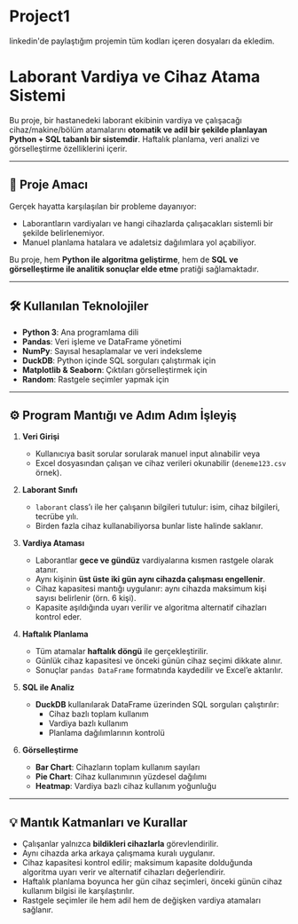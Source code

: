 # Project1
linkedin'de paylaştığım projemin tüm kodları içeren dosyaları da ekledim.

# Laborant Vardiya ve Cihaz Atama Sistemi

Bu proje, bir hastanedeki laborant ekibinin vardiya ve çalışacağı cihaz/makine/bölüm atamalarını **otomatik ve adil bir şekilde planlayan Python + SQL tabanlı bir sistemdir**. Haftalık planlama, veri analizi ve görselleştirme özelliklerini içerir.

---

## 📌 Proje Amacı

Gerçek hayatta karşılaşılan bir probleme dayanıyor:  
- Laborantların vardiyaları ve hangi cihazlarda çalışacakları sistemli bir şekilde belirlenemiyor.  
- Manuel planlama hatalara ve adaletsiz dağılımlara yol açabiliyor.  

Bu proje, hem **Python ile algoritma geliştirme**, hem de **SQL ve görselleştirme ile analitik sonuçlar elde etme** pratiği sağlamaktadır.

---

## 🛠 Kullanılan Teknolojiler

- **Python 3**: Ana programlama dili  
- **Pandas**: Veri işleme ve DataFrame yönetimi  
- **NumPy**: Sayısal hesaplamalar ve veri indeksleme  
- **DuckDB**: Python içinde SQL sorguları çalıştırmak için  
- **Matplotlib & Seaborn**: Çıktıları görselleştirmek için  
- **Random**: Rastgele seçimler yapmak için  

---

## ⚙️ Program Mantığı ve Adım Adım İşleyiş

1. **Veri Girişi**
   - Kullanıcıya basit sorular sorularak manuel input alınabilir veya  
   - Excel dosyasından çalışan ve cihaz verileri okunabilir (`deneme123.csv` örnek).

2. **Laborant Sınıfı**
   - `laborant` class’ı ile her çalışanın bilgileri tutulur: isim, cihaz bilgileri, tecrübe yılı.  
   - Birden fazla cihaz kullanabiliyorsa bunlar liste halinde saklanır.

3. **Vardiya Ataması**
   - Laborantlar **gece ve gündüz** vardiyalarına kısmen rastgele olarak atanır.  
   - Aynı kişinin **üst üste iki gün aynı cihazda çalışması engellenir**.  
   - Cihaz kapasitesi mantığı uygulanır: aynı cihazda maksimum kişi sayısı belirlenir (örn. 6 kişi).  
   - Kapasite aşıldığında uyarı verilir ve algoritma alternatif cihazları kontrol eder.

4. **Haftalık Planlama**
   - Tüm atamalar **haftalık döngü** ile gerçekleştirilir.  
   - Günlük cihaz kapasitesi ve önceki günün cihaz seçimi dikkate alınır.  
   - Sonuçlar `pandas DataFrame` formatında kaydedilir ve Excel’e aktarılır.

5. **SQL ile Analiz**
   - **DuckDB** kullanılarak DataFrame üzerinden SQL sorguları çalıştırılır:  
     - Cihaz bazlı toplam kullanım  
     - Vardiya bazlı kullanım  
     - Planlama dağılımlarının kontrolü

6. **Görselleştirme**
   - **Bar Chart**: Cihazların toplam kullanım sayıları  
   - **Pie Chart**: Cihaz kullanımının yüzdesel dağılımı  
   - **Heatmap**: Vardiya bazlı cihaz kullanım yoğunluğu  

---

## 💡 Mantık Katmanları ve Kurallar

- Çalışanlar yalnızca **bildikleri cihazlarla** görevlendirilir.  
- Aynı cihazda arka arkaya çalışmama kuralı uygulanır.  
- Cihaz kapasitesi kontrol edilir; maksimum kapasite dolduğunda algoritma uyarı verir ve alternatif cihazları değerlendirir.  
- Haftalık planlama boyunca her gün cihaz seçimleri, önceki günün cihaz kullanım bilgisi ile karşılaştırılır.  
- Rastgele seçimler ile hem adil hem de değişken vardiya atamaları sağlanır.

